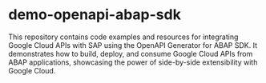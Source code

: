# demo-openapi-abap-sdk
This repository contains code examples and resources for integrating Google Cloud APIs with SAP using the OpenAPI Generator for ABAP SDK. It demonstrates how to build, deploy, and consume Google Cloud APIs from ABAP applications, showcasing the power of side-by-side extensibility with Google Cloud.
